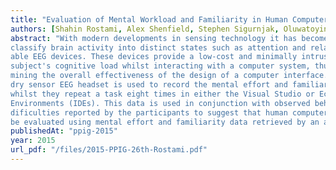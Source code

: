 ```yaml
---
title: "Evaluation of Mental Workload and Familiarity in Human Computer Interaction with Integrated Development Environments using Single-Channel EEG"
authors: [Shahin Rostami, Alex Shenfield, Stephen Sigurnjak, Oluwatoyin Fakorede]
abstract: "With modern developments in sensing technology it has become possible to detect and
classify brain activity into distinct states such as attention and relaxation using commercially avail-
able EEG devices. These devices provide a low-cost and minimally intrusive method to observe a
subject's cognitive load whilst interacting with a computer system, thus providing a basis for deter-
mining the overall effectiveness of the design of a computer interface. In this paper, a single-channel
dry sensor EEG headset is used to record the mental effort and familiarity data of participants
whilst they repeat a task eight times in either the Visual Studio or Eclipse Integrated Development
Environments (IDEs). This data is used in conjunction with observed behaviour and perceived
dificulties reported by the participants to suggest that human computer interaction with IDEs can
be evaluated using mental effort and familiarity data retrieved by an affordable EEG headset."
publishedAt: "ppig-2015"
year: 2015
url_pdf: "/files/2015-PPIG-26th-Rostami.pdf"
---
```


